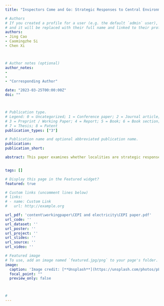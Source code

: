 ```yaml
---
title: "Inspectors Come and Go: Strategic Responses to Central Environmental Protection Inspection Revealed by Production Electricity Consumption"

# Authors
# If you created a profile for a user (e.g. the default `admin` user), write the username (folder name) here 
# and it will be replaced with their full name and linked to their profile.
authors:
- Jing Cao
- Caomingzhe Si
- Chen Xi



# Author notes (optional)
author_notes:
-
- 
- "Corresponding Author"

date: "2023-03-25T00:00:00Z"
doi: ""



# Publication type.
# Legend: 0 = Uncategorized; 1 = Conference paper; 2 = Journal article;
# 3 = Preprint / Working Paper; 4 = Report; 5 = Book; 6 = Book section;
# 7 = Thesis; 8 = Patent
publication_types: ["3"]

# Publication name and optional abbreviated publication name.
publication: 
publication_short: 

abstract: This paper examines whether localities are strategic responses to the announced-to-be-regularized central environmental protection inspection (CEPI) by using high-frequency production-side electricity consumption data. We demonstrate that by conniving at overproduction before the arrival of the inspection and restricting production during the on-site inspection, the localities achieve the gain of avoiding economic losses and political non-compliance at the same time. Once the inspector leaves, production activities rebound immediately and even exceed the pre-inspection level. The response patterns provide by air quality data are relatively noisy and are one-week lags to production activities. Industry-level evidence implies that the in-advance overproduction is dominated by industrial sectors and is more pronounced in light industrial sectors within the secondary industry. Restrictions on production and rebounds effect are prevalent in all industries but differ in magnitude. The incentive and capacity of the local government to collude with enterprises are essential determinants of strategic response. There are weaker strategic responses when the party secretary or mayor is closer to retirement or has a higher likelihood of promotion. From the government-business relationship, the local government with a lower cleanliness level can strongly mobilize enterprises to adjust production systematically. While the cordial government dedicated to providing corruption-free business assistance is less authority in making enterprises comply with arrangements.


tags: []

# Display this page in the Featured widget?
featured: true

# Custom links (uncomment lines below)
# links:
# - name: Custom Link
#   url: http://example.org

url_pdf: 'content\workingpaper\CEPI and electricity\CEPI paper.pdf'
url_code: ''
url_dataset: ''
url_poster: ''
url_project: ''
url_slides: ''
url_source: ''
url_video: ''

# Featured image
# To use, add an image named `featured.jpg/png` to your page's folder. 
image:
  caption: 'Image credit: [**Unsplash**](https://unsplash.com/photos/pLCdAaMFLTE)'
  focal_point: ""
  preview_only: false



#
---
```

